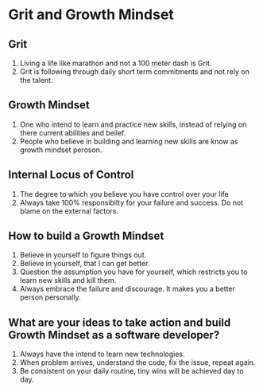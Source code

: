 # Grit and Growth Mindset

## Grit

1. Living a life like marathon and not a 100 meter dash is Grit.
2. Grit is following through daily short term commitments and not rely on the talent.

## Growth Mindset

1. One who intend to learn and practice new skills, instead of relying on there current abilities and beilef.
2. People who believe in building and learning new skills are know as growth mindset peroson.

## Internal Locus of Control

1. The degree to which you believe you have control over your life
2. Always take 100% responsibilty for your failure and success. Do not blame on the external factors.

## How to build a Growth Mindset

1. Believe in yourself to figure things out.
2. Believe in yourself, that I can get better.
3. Question the assumption you have for yourself, which restricts you to learn new skills and kill them.
4. Always embrace the failure and discourage. It makes you a better person personally.

## What are your ideas to take action and build Growth Mindset as a software developer?

1. Always have the intend to learn new technologies.
2. When problem arrives, understand the code, fix the issue, repeat again.
3. Be consistent on your daily routine, tiny wins will be achieved day to day.

